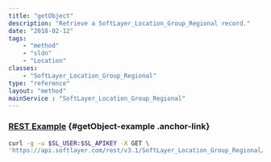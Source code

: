 ```yaml
---
title: "getObject"
description: "Retrieve a SoftLayer_Location_Group_Regional record."
date: "2018-02-12"
tags:
    - "method"
    - "sldn"
    - "Location"
classes:
    - "SoftLayer_Location_Group_Regional"
type: "reference"
layout: "method"
mainService : "SoftLayer_Location_Group_Regional"
---
```


### [REST Example](#getObject-example) <a href="/article/rest/"><i class="fas fa-question"></i></a> {#getObject-example .anchor-link} 
```bash
curl -g -u $SL_USER:$SL_APIKEY -X GET \
'https://api.softlayer.com/rest/v3.1/SoftLayer_Location_Group_Regional/{SoftLayer_Location_Group_RegionalID}/getObject'
```
